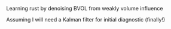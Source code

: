 Learning rust by denoising BVOL from weakly volume influence

Assuming I will need a Kalman filter for initial diagnostic (finally!)

